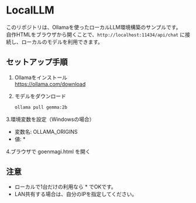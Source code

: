 # LocalLLM

このリポジトリは、Ollamaを使ったローカルLLM環境構築のサンプルです。  
自作HTMLをブラウザから開くことで、`http://localhost:11434/api/chat` に接続し、ローカルのモデルを利用できます。

## セットアップ手順
1. Ollamaをインストール  
   https://ollama.com/download  

2. モデルをダウンロード
   ```bash
   ollama pull gemma:2b

3.環境変数を設定（Windowsの場合）

- 変数名: OLLAMA_ORIGINS
- 値: *

4.ブラウザで goenmagi.html を開く

## 注意
- ローカルで1台だけの利用なら * でOKです。
- LAN共有する場合は、自分のIPを指定してください。
